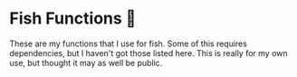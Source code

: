 # Fish Functions 🐠

These are my functions that I use for fish. Some of this requires dependencies,
but I haven't got those listed here. This is really for my own use, but thought
it may as well be public.
